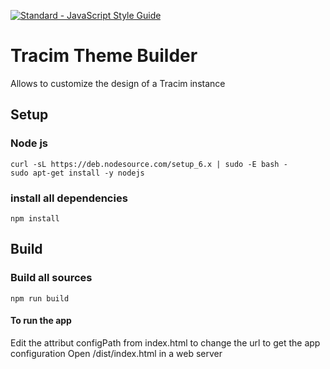 [![Standard - JavaScript Style Guide](https://img.shields.io/badge/code%20style-standard-brightgreen.svg)](http://standardjs.com/)

# Tracim Theme Builder
Allows to customize the design of a Tracim instance

## Setup
### Node js
```
curl -sL https://deb.nodesource.com/setup_6.x | sudo -E bash -
sudo apt-get install -y nodejs
```

### install all dependencies
```
npm install
```

## Build
### Build all sources
```
npm run build
```
#### To run the app
Edit the attribut configPath from index.html to change the url to get the app configuration
Open /dist/index.html in a web server
